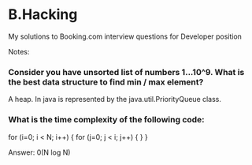 # B.Hacking
My solutions to Booking.com interview questions for Developer position

Notes:

### Consider you have unsorted list of numbers 1...10^9. What is the best data structure to find min / max element?
A heap. In java is represented by the java.util.PriorityQueue<T> class.

### What is the time complexity of the following code:

for (i=0; i < N; i++) {
  for (j=0; j < i; j++) {
  }
}

Answer: 0(N log N)